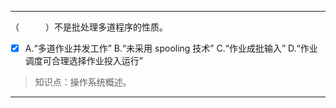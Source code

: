 ---
（　　　）不是批处理多道程序的性质。
- [x] A.“多道作业并发工作” B.“未采用 spooling 技术” C.“作业成批输入” D.“作业调度可合理选择作业投入运行”

> 知识点：操作系统概述。

---